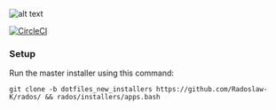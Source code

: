 ![alt text](https://dotfiles.github.io/images/dotfiles-logo.png)


[![CircleCI](https://circleci.com/gh/Radoslaw-K/rados/tree/dotfiles.svg?style=svg)](https://circleci.com/gh/Radoslaw-K/rados/tree/dotfiles)


### Setup

Run the master installer using this command:

`git clone -b dotfiles_new_installers https://github.com/Radoslaw-K/rados/ && rados/installers/apps.bash `
